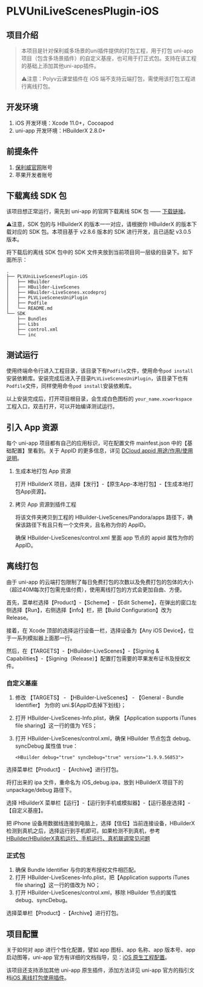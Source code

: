 # PLVUniLiveScenesPlugin-iOS

## 项目介绍

> 本项目是针对保利威多场景的uni插件提供的打包工程，用于打包 uni-app 项目（包含多场景插件）的自定义基座，也可用于打正式包。支持在该工程的基础上添加其他uni-app插件。
>
> ⚠️注意：Polyv云课堂插件在 iOS 端不支持云端打包，需使用该打包工程进行离线打包。

## 开发环境

1. iOS 开发环境：Xcode 11.0+，Cocoapod
2. uni-app 开发环境：HBuilderX 2.8.0+

## 前提条件

1. [保利威官网](http://www.polyv.net/)账号
2. 苹果开发者账号

## 下载离线 SDK 包

该项目想正常运行，需先到 uni-app 的官网下载离线 SDK 包 —— [下载链接](https://nativesupport.dcloud.net.cn/AppDocs/download/ios)。

⚠️注意，SDK 包的与 HBuilderX 的版本一一对应，请根据你 HBuilderX 的版本下载对应的 SDK 包。本项目基于 v2.8.6 版本的 SDK 进行开发，且已适配 v3.0.5 版本。

将下载后的离线 SDK 包中的 SDK 文件夹放到当前项目同一层级的目录下。如下面所示：

```
.
├── PLVUniLiveScenesPlugin-iOS
│   ├── HBuilder
│   ├── HBuilder-LiveScenes
│   ├── HBuilder-LiveScenes.xcodeproj
│   ├── PLVLiveScenesUniPlugin
│   ├── Podfile
│   └── README.md
└── SDK
    ├── Bundles
    ├── Libs
    ├── control.xml
    └── inc
```

## 测试运行

使用终端命令行进入工程目录，该目录下有`Podfile`文件，使用命令`pod install`安装依赖库。安装完成后进入子目录`PLVLiveScenesUniPlugin`，该目录下也有`Podfile`文件，同样使用命令`pod install`安装依赖库。

以上安装完成后，打开项目根目录，会生成白色图标的 `your_name.xcworkspace`工程入口，双击打开，可以开始编译测试运行。

## 引入 App 资源

每个 uni-app 项目都有自己的应用标识，可在配置文件 mainfest.json 中的【基础配置】里看到。关于 AppID 的更多信息，详见 [DCloud appid 用途/作用/使用说明](https://ask.dcloud.net.cn/article/35907)。

1. 生成本地打包 App 资源

   打开 HBuilderX 项目，选择【发行】-【原生App-本地打包】-【生成本地打包App资源】。

2. 拷贝 App 资源到插件工程

   将该文件夹拷贝到工程的 HBuilder-LiveScenes/Pandora/apps 路径下，确保该路径下有且只有一个文件夹，且名称为你的 AppID。

   确保 HBuilder-LiveScenes/control.xml 里面 app 节点的 appid 属性为你的 AppID。

## 离线打包

由于 uni-app 的云端打包限制了每日免费打包的次数以及免费打包的包体的大小（超过40M每次打包需充值付费），使用离线打包的方式会更加自由、方便。

首先，菜单栏选择【Product】-【Scheme】-【Edit Scheme】，在弹出的窗口左侧选择【Run】，右侧选择【info】栏，把【Build Configuration】改为 Release。

接着，在 Xcode 顶部的选择运行设备一栏，选择设备为【Any iOS Device】，位于一系列模拟器上面那一行。

然后，在【TARGETS】-【HBuilder-LiveScenes】-【Signing & Capabilities】-【Signing（Release）】配置打包需要的苹果发布证书及授权文件。

### 自定义基座

1. 修改 【TARGETS】 - 【HBuilder-LiveScenes】 - 【General - Bundle Identifier】 为你的 uni.${AppID去掉下划线}；

2. 打开 HBuilder-LiveScenes-Info.plist，确保 【Application supports iTunes file sharing】这一行的值为 YES；

3. 打开 HBuilder-LiveScenes/control.xml，确保 HBuilder 节点包含 debug、syncDebug 属性值 true：

   ```
   <HBuilder debug="true" syncDebug="true" version="1.9.9.56853">
   ```

选择菜单栏【Product】-【Archive】进行打包。

将打出来的 ipa 文件，重命名为 iOS_debug.ipa，放到 HBuilderX 项目下的 unpackage/debug 路径下。

选择 HBuilderX 菜单栏【运行】-【运行到手机或模拟器】-【运行基座选择】-【自定义基座】。

把 iPhone 设备用数据线连接到电脑上，选择【信任】当前连接设备，HBuilderX 检测到真机之后，选择运行到手机即可。如果检测不到真机，参考[HBuilder/HBuilderX真机运行、手机运行、真机联调常见问题](https://ask.dcloud.net.cn/article/97)

### 正式包

1. 确保 Bundle Identifier 与你的发布授权文件相匹配。
2. 打开 HBuilder-LiveScenes-Info.plist，把【Application supports iTunes file sharing】这一行的值改为 NO；
3. 打开 HBuilder-LiveScenes/control.xml，移除 HBuilder 节点的属性 debug、syncDebug。

选择菜单栏【Product】-【Archive】进行打包。

## 项目配置

关于如何对 app 进行个性化配置，譬如 app 图标、app 名称、app 版本号、app 启动图等，uni-app 官方有详细的文档指导，见：[iOS 原生工程配置](https://nativesupport.dcloud.net.cn/AppDocs/usesdk/ios?id=开发环境)。

该项目还支持添加其他 uni-app 原生插件，添加方法详见 uni-app 官方的指引文档[iOS 离线打包使用插件](https://nativesupport.dcloud.net.cn/NativePlugin/offline_package/ios?id=预备环境)。